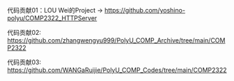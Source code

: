 代码贡献01：LOU Wei的Project -> https://github.com/yoshino-polyu/COMP2322_HTTPServer

代码贡献02: https://github.com/zhangwengyu999/PolyU_COMP_Archive/tree/main/COMP2322

代码贡献03: https://github.com/WANGaRuijie/PolyU_COMP_Codes/tree/main/COMP2322
